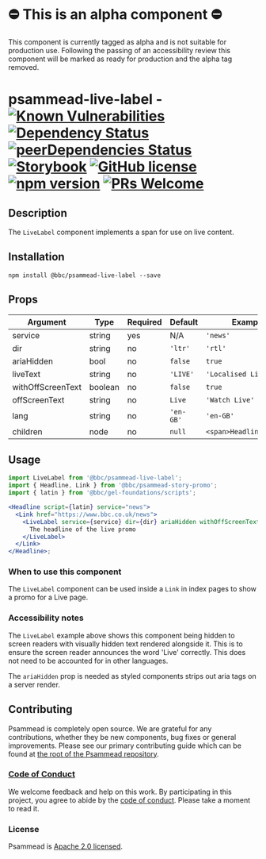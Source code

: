# ⛔️ This is an alpha component ⛔️

This component is currently tagged as alpha and is not suitable for production use. Following the passing of an accessibility review this component will be marked as ready for production and the alpha tag removed.

# psammead-live-label - [![Known Vulnerabilities](https://snyk.io/test/github/bbc/psammead/badge.svg?targetFile=packages%2Fcomponents%2Fpsammead-live-label%2Fpackage.json)](https://snyk.io/test/github/bbc/psammead?targetFile=packages%2Fcomponents%2Fpsammead-live-label%2Fpackage.json) [![Dependency Status](https://david-dm.org/bbc/psammead.svg?path=packages/components/psammead-live-label)](https://david-dm.org/bbc/psammead?path=packages/components/psammead-live-label) [![peerDependencies Status](https://david-dm.org/bbc/psammead/peer-status.svg?path=packages/components/psammead-live-label)](https://david-dm.org/bbc/psammead?path=packages/components/psammead-live-label&type=peer) [![Storybook](https://raw.githubusercontent.com/storybooks/brand/master/badge/badge-storybook.svg?sanitize=true)](https://bbc.github.io/psammead/?path=/story/live-label--containing-image) [![GitHub license](https://img.shields.io/badge/license-Apache%202.0-blue.svg)](https://github.com/bbc/psammead/blob/latest/LICENSE) [![npm version](https://img.shields.io/npm/v/@bbc/psammead-live-label.svg)](https://www.npmjs.com/package/@bbc/psammead-live-label) [![PRs Welcome](https://img.shields.io/badge/PRs-welcome-brightgreen.svg)](https://github.com/bbc/psammead/blob/latest/CONTRIBUTING.md)

## Description

The `LiveLabel` component implements a span for use on live content.

## Installation

`npm install @bbc/psammead-live-label --save`

## Props

<!-- prettier-ignore -->
| Argument          | Type    | Required | Default   | Example            |
| ----------------- | ------- | -------- | --------- | ------------------ |
| service           | string  | yes      | N/A       | `'news'`           |
| dir               | string  | no       | `'ltr'`   | `'rtl'`            |
| ariaHidden        | bool    | no       | `false`   | `true`             |
| liveText          | string  | no       | `'LIVE'`  | `'Localised Live'` |
| withOffScreenText | boolean | no       | `false`   | `true`             |
| offScreenText     | string  | no       | `Live`    | `'Watch Live'`     |
| lang              | string  | no       | `'en-GB'` | `'en-GB'`          |
| children          | node    | no       | `null`       | `<span>Headline</span>` |

## Usage

<!-- Description of the component usage -->

```jsx
import LiveLabel from '@bbc/psammead-live-label';
import { Headline, Link } from '@bbc/psammead-story-promo';
import { latin } from '@bbc/gel-foundations/scripts';

<Headline script={latin} service="news">
  <Link href="https://www.bbc.co.uk/news">
    <LiveLabel service={service} dir={dir} ariaHidden withOffScreenText>
      The headline of the live promo
    </LiveLabel>
  </Link>
</Headline>;
```

### When to use this component

The `LiveLabel` component can be used inside a `Link` in index pages to show a promo for a Live page.

### Accessibility notes

The `LiveLabel` example above shows this component being hidden to screen readers with visually hidden text rendered alongside it. This is to ensure the screen reader announces the word 'Live' correctly. This does not need to be accounted for in other languages.

The `ariaHidden` prop is needed as styled components strips out aria tags on a server render.

## Contributing

Psammead is completely open source. We are grateful for any contributions, whether they be new components, bug fixes or general improvements. Please see our primary contributing guide which can be found at [the root of the Psammead repository](https://github.com/bbc/psammead/blob/latest/CONTRIBUTING.md).

### [Code of Conduct](https://github.com/bbc/psammead/blob/latest/CODE_OF_CONDUCT.md)

We welcome feedback and help on this work. By participating in this project, you agree to abide by the [code of conduct](https://github.com/bbc/psammead/blob/latest/CODE_OF_CONDUCT.md). Please take a moment to read it.

### License

Psammead is [Apache 2.0 licensed](https://github.com/bbc/psammead/blob/latest/LICENSE).
